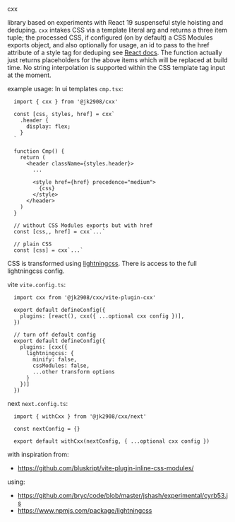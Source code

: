 cxx

library based on experiments with React 19 suspenseful style hoisting and deduping. `cxx` intakes CSS via a template literal arg and returns a three item tuple; the processed CSS, if configured (on by default) a CSS Modules exports object, and also optionally for usage, an id to pass to the href attribute of a style tag for deduping see [React docs](https://react.dev/reference/react-dom/components/style#noun-labs-1201738-(2)). The function actually just returns placeholders for the above items which will be replaced at build time. No string interpolation is supported within the CSS template tag input at the moment.

example usage:
In ui templates `cmp.tsx`:
```
  import { cxx } from '@jk2908/cxx'

  const [css, styles, href] = cxx`
    .header {
      display: flex;
    }
  ` 

  function Cmp() {
    return (
      <header className={styles.header}>
        ...

        <style href={href} precedence="medium">
          {css}
        </style>
      </header>
    )
  }

  // without CSS Modules exports but with href
  const [css,, href] = cxx`...`

  // plain CSS
  const [css] = cxx`...`
```

CSS is transformed using [lightningcss](https://www.npmjs.com/package/lightningcss). There is access to the full lightningcss config. 

vite `vite.config.ts`:
```
  import cxx from '@jk2908/cxx/vite-plugin-cxx'

  export default defineConfig({
    plugins: [react(), cxx({ ...optional cxx config })],
  })

  // turn off default config
  export default defineConfig({
    plugins: [cxx({
      lightningcss: {
        minify: false,
        cssModules: false,
        ...other transform options
      }
    })]
  })
```

next `next.config.ts`:
```
  import { withCxx } from '@jk2908/cxx/next'

  const nextConfig = {}

  export default withCxx(nextConfig, { ...optional cxx config })
```

with inspiration from:
- https://github.com/bluskript/vite-plugin-inline-css-modules/

using:
- https://github.com/bryc/code/blob/master/jshash/experimental/cyrb53.js
- https://www.npmjs.com/package/lightningcss